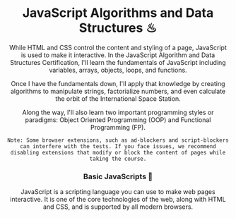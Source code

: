 <div align="center">
  
# JavaScript Algorithms and Data Structures ♨

While HTML and CSS control the content and styling of a page, JavaScript is used to make it interactive. In the JavaScript Algorithm and Data Structures Certification, I'll learn the fundamentals of JavaScript including variables, arrays, objects, loops, and functions.

Once I have the fundamentals down, I'll apply that knowledge by creating algorithms to manipulate strings, factorialize numbers, and even calculate the orbit of the International Space Station.

Along the way, I'll also learn two important programming styles or paradigms: Object Oriented Programming (OOP) and Functional Programming (FP).

```
Note: Some browser extensions, such as ad-blockers and script-blockers can interfere with the tests. If you face issues, we recommend disabling extensions that modify or block the content of pages while taking the course.
```

### Basic JavaScripts 🗽

JavaScript is a scripting language you can use to make web pages interactive. It is one of the core technologies of the web, along with HTML and CSS, and is supported by all modern browsers.

</div>



